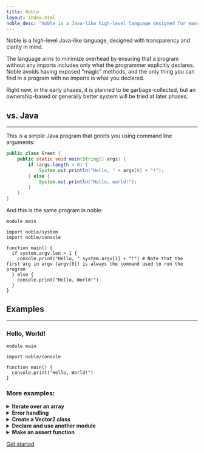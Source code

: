 ```yaml
---
title: Noble
layout: index.html
noble_desc: "Noble is a Java-like high-level language designed for ease of use, clarity, transparency. It aims to have much lower overhead than Java."
---
```


Noble is a high-level Java-like language, designed with transparency and clarity in mind.

The language aims to minimize overhead by ensuring that a program without any imports includes only what the programmer explicitly declares. Noble avoids having exposed "magic" methods, and the only thing you can find in a program with no imports is what you declared.

Right now, in the early phases, it is planned to be garbage-collected, but an ownership-based or generally better system will be tried at later phases.

## vs. Java

---

This is a simple Java program that greets you using command line arguments:

```java
public class Greet {
    public static void main(String[] args) {
        if (args.length > 0) {
            System.out.println("Hello, " + args[0] + "!");
        } else {
            System.out.println("Hello, world!");
        }
    }
}
```

And this is the same program in noble:

```noble
module main

import noble/system
import noble/console

function main() {
  if system.argv.len > 1 {
    console.print("Hello, " system.argv[1] + "!") # Note that the first arg in argv (argv[0]) is always the command used to run the program
  } else {
    console.print("Hello, World!")
  }
}
```

## Examples

---

### Hello, World!

```noble
module main

import noble/console

function main() {
  console.print("Hello, World!")
}
```

### More examples:

<details> 
<summary><strong>Iterate over an array</strong></summary>

```noble
module main

import noble/console

function main() {
  var names = ["John", "Tom", "Angela", "David"]
  for var name in names {
    console.print("Hello, " + name + "!")
  }
}
```

</details>

<details> 
<summary><strong>Error handling</strong></summary>

```noble
module main

import noble/console
import noble/except/Exception
import noble/process

function div(a: int, b: int): int {
  if b == 0 or a == 0 {
    throw Exception.new("Can't divide by 0")
  }
  return a / b
}

function main() {
  var result = try div(5, 0) catch (err: Exception) {
    console.print("Error: " + err.as_string())
    process.exit(1)
  }
  console.print("Result: " + result)
}
```

</details>

<details> 
<summary><strong>Create a Vector2 class</strong></summary>

```noble
module main

class Vector2 {
  public var x: float,
  public var y: float,

  function new(x: float, y: float) {
    this.x = x
    this.y = y
  }
}

function main() {
  var vec = Vector2.new(0.6, 4.7)
}
```

</details>

<details> 
<summary><strong>Declare and use another module</strong></summary>

File `math.nb`:

```noble
module math

public function add(a: int, b: int): int {
    return a + b
}

public function sub(a: int, b: int): int {
    return a - b
}
```

File `main.nb`:

```noble
module main

import math
import math/sub
import noble/console

function main() {
    console.print(math.add(5, 5))
    console.print(sub(6, 3))
}
```

</details>

<details>
<summary><strong>Make an assert function</strong></summary>

```noble
module assert

import noble/except/Exception

function assert(condition: bool, message: string?) {
  if not condition {
    throw Exception.new(message ifnot "Assertion failed!")
  }
}
```

</details>

[Get started](/docs/)
